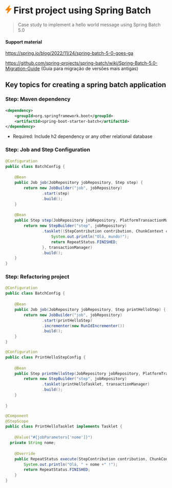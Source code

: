 # ![DevSuperior logo](https://raw.githubusercontent.com/devsuperior/bds-assets/main/ds/devsuperior-logo-small.png) First project using Spring Batch
>  Case study to implement a hello world message using Spring Batch 5.0

#### Support material

https://spring.io/blog/2022/11/24/spring-batch-5-0-goes-ga

https://github.com/spring-projects/spring-batch/wiki/Spring-Batch-5.0-Migration-Guide (Guia para migração de versões mais antigas)

## Key topics for creating a spring batch application

### Step: Maven dependency

```xml
<dependency>
    <groupId>org.springframework.boot</groupId>
    <artifactId>spring-boot-starter-batch</artifactId>
</dependency>
```
* Required: Include h2 dependency or any other relational database

### Step: Job and Step Configuration

```java
@Configuration
public class BatchConfig {

	@Bean
	public Job job(JobRepository jobRepository, Step step) {
		return new JobBuilder("job", jobRepository)
				.start(step)
				.build();
	}

	@Bean
	public Step step(JobRepository jobRepository, PlatformTransactionManager transactionManager) {
		return new StepBuilder("step", jobRepository)
				.tasklet((StepContribution contribution, ChunkContext chunkContext) -> {
					System.out.println("Olá, mundo!");
					return RepeatStatus.FINISHED;
				}, transactionManager)
				.build();
	}
}
```

### Step: Refactoring project

```java
@Configuration
public class BatchConfig {

	@Bean
	public Job job(JobRepository jobRepository, Step printHelloStep) {
		return new JobBuilder("job", jobRepository)
				.start(printHelloStep)
				.incrementer(new RunIdIncrementer())
				.build();
	}
}
```

```java
@Configuration
public class PrintHelloStepConfig {

	@Bean
	public Step printHelloStep(JobRepository jobRepository, PlatformTransactionManager transactionManager, Tasklet printHelloTasklet) {
		return new StepBuilder("step", jobRepository)
				.tasklet(printHelloTasklet, transactionManager)
				.build();
	}

}
```

```java
@Component
@StepScope
public class PrintHelloTasklet implements Tasklet {

	@Value("#{jobParameters['nome']}")
  private String nome;

	@Override
	public RepeatStatus execute(StepContribution contribution, ChunkContext chunkContext) throws Exception {
		System.out.println("Olá, " + nome +" !");
		return RepeatStatus.FINISHED;
	}
}
```







